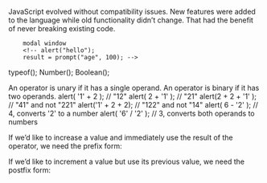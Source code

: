 <!-- 'use strict'; -->
JavaScript evolved without compatibility issues. New features were added to the language while old functionality didn’t change. That had the benefit of never breaking existing code.

        modal window
        <!-- alert("hello");
        result = prompt("age", 100); -->

typeof();
Number();
Boolean();

An operator is unary if it has a single operand.
An operator is binary if it has two operands.
        alert( '1' + 2 ); // "12"
        alert( 2 + '1' ); // "21"
        alert(2 + 2 + '1' ); // "41" and not "221"
        alert('1' + 2 + 2); // "122" and not "14"
        alert( 6 - '2' ); // 4, converts '2' to a number
        alert( '6' / '2' ); // 3, converts both operands to numbers

If we’d like to increase a value and immediately use the result of the operator, we need the prefix form:

<!-- let counter = 0;
alert( ++counter ); // 1 -->
If we’d like to increment a value but use its previous value, we need the postfix form:

<!-- let counter = 0;
alert( counter++ ); // 0 -->

<!-- for (a = 1, b = 3, c = a * b; a < 10; a++) {
 ...
} -->

<!-- alert( '2' > 1 ); // true, string '2' becomes a number 2
alert( '01' == 1 ); // true, string '01' becomes a number 1 -->

<!-- alert( null == undefined ); // true -->

<!-- let result = condition ? value1 : value2; -->
<!-- let accessAllowed = (age > 18) ? true : false; -->